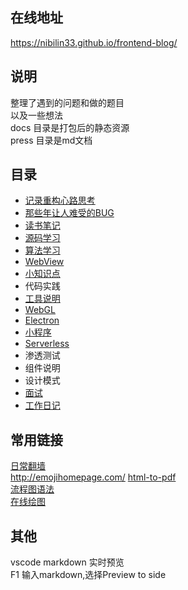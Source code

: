 
## 在线地址 
https://nibilin33.github.io/frontend-blog/     
## 说明     
整理了遇到的问题和做的题目         
以及一些想法   
docs 目录是打包后的静态资源         
press 目录是md文档           
## 目录 
- [记录重构心路思考](https://github.com/nibilin33/frontend-blog/blob/master/press/guide/solution.md)    
- [那些年让人难受的BUG](https://github.com/nibilin33/frontend-blog/blob/master/press/guide/promto.md)   
- [读书笔记](https://github.com/nibilin33/frontend-blog/blob/master/press/guide/book.md)  
- [源码学习](https://github.com/nibilin33/frontend-blog/blob/master/press/guide/code.md)  
- [算法学习](https://github.com/nibilin33/frontend-blog/blob/master/press/guide/algorithm.md)    
- [WebView](https://github.com/nibilin33/frontend-blog/blob/master/press/guide/webview.md)   
- [小知识点](https://github.com/nibilin33/frontend-blog/blob/master/press/guide/knowledge.md)        
- 代码实践  
- [工具说明](https://github.com/nibilin33/frontend-blog/blob/master/press/guide/tool.md)   
- [WebGL](https://github.com/nibilin33/frontend-blog/blob/master/press/guide/webgl.md) 
- [Electron](https://github.com/nibilin33/frontend-blog/blob/master/press/guide/electron.md)      
- [小程序](https://github.com/nibilin33/frontend-blog/blob/master/press/guide/min-routine.md)               
- [Serverless](https://github.com/nibilin33/frontend-blog/blob/master/press/guide/serverless.md)               
- 渗透测试      
- 组件说明   
- 设计模式       
- [面试](https://github.com/nibilin33/frontend-blog/blob/master/press/guide/interview.md)   
- [工作日记](https://github.com/nibilin33/frontend-blog/blob/master/press/guide/worknote.md)   
## 常用链接
[日常翻墙](https://raw.githubusercontent.com/baibaip/tools/8aca6b35aa6ccd070ff2a5c9ad4b2665d27cb3fa/shadowsocks/gui-config.json)           
http://emojihomepage.com/
[html-to-pdf](https://www.ilovepdf.com/html-to-pdf)       
[流程图语法](https://flowchart.vuepress.ulivz.com/#usage)      
[在线绘图](https://c.runoob.com/more/shapefly-diagram/)     
## 其他      
vscode markdown 实时预览            
F1 输入markdown,选择Preview to side         
